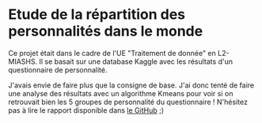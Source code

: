 <!-- Personnalités -->
# Etude de la répartition des personnalités dans le monde
Ce projet était dans le cadre de l'UE "Traitement de donnée" en L2-MIASHS. Il se basait sur une database Kaggle avec les résultats d'un questionnaire de personnalité.

J'avais envie de faire plus que la consigne de base. J'ai donc tenté de faire une analyse des résultats avec un algorithme Kmeans pour voir si on retrouvait bien les 5 groupes de personnalité du questionnaire ! N'hésitez pas à lire le rapport disponible dans [le GitHub](https://github.com/CharlesAttend/Personality-repartition-in-population/blob/main/Compte_rendu.pdf) ;)